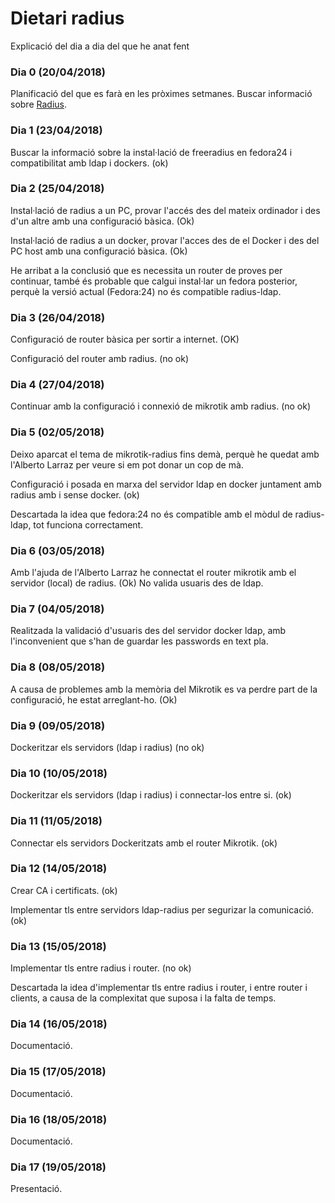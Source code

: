 # Dietari radius

Explicació del dia a dia del que he anat fent

### Dia 0 (20/04/2018)

Planificació del que es farà en les pròximes setmanes.
Buscar informació sobre [Radius](https://freeradius.org/documentation/ "Radius").

### Dia 1 (23/04/2018)

Buscar la informació sobre la instal·lació de freeradius en fedora24 i compatibilitat amb ldap i dockers. (ok)

### Dia 2 (25/04/2018)

Instal·lació de radius a un PC, provar l'accés des del mateix ordinador i des d'un altre amb una configuració bàsica. (Ok)

Instal·lació de radius a un docker, provar l'acces des de el Docker i des del PC host amb una configuració bàsica. (Ok)

He arribat a la conclusió que es necessita un router de proves per continuar, també és probable que calgui instal·lar un fedora posterior, perquè la versió actual (Fedora:24) no és compatible radius-ldap.

### Dia 3 (26/04/2018)

Configuració de router bàsica per sortir a internet. (OK)

Configuració del router amb radius. (no ok)

### Dia 4 (27/04/2018)

Continuar amb la configuració i connexió de mikrotik amb radius. (no ok)

### Dia 5 (02/05/2018)

Deixo aparcat el tema de mikrotik-radius fins demà, perquè he quedat amb l'Alberto Larraz per veure si em pot donar un cop de mà.

Configuració i posada en marxa del servidor ldap en docker juntament amb radius amb i sense docker. (ok)

Descartada la idea que fedora:24 no és compatible amb el mòdul de radius-ldap, tot funciona correctament.

### Dia 6 (03/05/2018)

Amb l'ajuda de l'Alberto Larraz he connectat el router mikrotik amb el servidor (local) de radius. (Ok)
No valida usuaris des de ldap.

### Dia 7 (04/05/2018)

Realitzada la validació d'usuaris des del servidor docker ldap, amb l'inconvenient que s'han de guardar les passwords en text pla.

### Dia 8 (08/05/2018)

A causa de problemes amb la memòria del Mikrotik es va perdre part de la configuració, he estat arreglant-ho. (Ok)

### Dia 9 (09/05/2018)

Dockeritzar els servidors (ldap i radius) (no ok)

### Dia 10 (10/05/2018)

Dockeritzar els servidors (ldap i radius) i connectar-los entre si. (ok)

### Dia 11 (11/05/2018)

Connectar els servidors Dockeritzats amb el router Mikrotik. (ok)

### Dia 12 (14/05/2018)

Crear CA i certificats. (ok)

Implementar tls entre servidors ldap-radius per segurizar la comunicació. (ok)

### Dia 13 (15/05/2018)

Implementar tls entre radius i router. (no ok)

Descartada la idea d'implementar tls entre radius i router, i entre router i clients, a causa de la complexitat que suposa i la falta de temps.

### Dia 14 (16/05/2018)

Documentació.

### Dia 15 (17/05/2018)

Documentació.

### Dia 16 (18/05/2018)

Documentació.

### Dia 17 (19/05/2018)

Presentació.